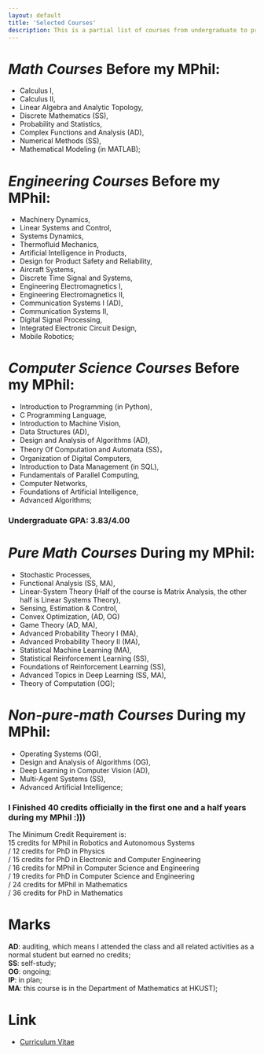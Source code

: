 ```yaml
---
layout: default
title: 'Selected Courses'
description: This is a partial list of courses from undergraduate to present.
---
```


# *Math Courses* Before my MPhil:  
- Calculus I,  
- Calculus II,  
- Linear Algebra and Analytic Topology,  
- Discrete Mathematics (SS),  
- Probability and Statistics,  
- Complex Functions and Analysis (AD),  
- Numerical Methods (SS),  
- Mathematical Modeling (in MATLAB);

# *Engineering Courses* Before my MPhil:  
- Machinery Dynamics,  
- Linear Systems and Control,  
- Systems Dynamics,  
- Thermofluid Mechanics,  
- Artificial Intelligence in Products,  
- Design for Product Safety and Reliability,  
- Aircraft Systems,  
- Discrete Time Signal and Systems,  
- Engineering Electromagnetics I,  
- Engineering Electromagnetics II,  
- Communication Systems I (AD),  
- Communication Systems II,  
- Digital Signal Processing,  
- Integrated Electronic Circuit Design,  
- Mobile Robotics;

# *Computer Science Courses* Before my MPhil:  
- Introduction to Programming (in Python),    
- C Programming Language,  
- Introduction to Machine Vision,  
- Data Structures (AD),  
- Design and Analysis of Algorithms (AD),  
- Theory Of Computation and Automata (SS)，  
- Organization of Digital Computers,  
- Introduction to Data Management (in SQL),  
- Fundamentals of Parallel Computing,  
- Computer Networks,  
- Foundations of Artificial Intelligence,  
- Advanced Algorithms;

### Undergraduate GPA: 3.83/4.00  

# *Pure Math Courses* During my MPhil:  
- Stochastic Processes,  
- Functional Analysis (SS, MA),  
- Linear-System Theory (Half of the course is Matrix Analysis, the other half is Linear Systems Theory),  
- Sensing, Estimation & Control,  
- Convex Optimization, (AD, OG)  
- Game Theory (AD, MA),  
- Advanced Probability Theory I (MA),  
- Advanced Probability Theory II (MA),  
- Statistical Machine Learning (MA),  
- Statistical Reinforcement Learning (SS),  
- Foundations of Reinforcement Learning (SS),  
- Advanced Topics in Deep Learning (SS, MA),  
- Theory of Computation (OG);

# *Non-pure-math Courses* During my MPhil:   
- Operating Systems (OG),  
- Design and Analysis of Algorithms (OG),  
- Deep Learning in Computer Vision (AD),  
- Multi-Agent Systems (SS),  
- Advanced Artificial Intelligence;
 
### I Finished 40 credits officially in the first one and a half years during my MPhil :)))  
The Minimum Credit Requirement is:   
15 credits for MPhil in Robotics and Autonomous Systems  
/ 12 credits for PhD in Physics  
/ 15 credits for PhD in Electronic and Computer Engineering  
/ 16 credits for MPhil in Computer Science and Engineering  
/ 19 credits for PhD in Computer Science and Engineering  
/ 24 credits for MPhil in Mathematics  
/ 36 credits for PhD in Mathematics

# Marks  
__AD__: auditing, which means I attended the class and all related activities as a normal student but earned no credits;  
__SS__: self-study;  
__OG__: ongoing;  
__IP__: in plan;  
__MA__: this course is in the Department of Mathematics at HKUST);  

# Link
- [Curriculum Vitae](https://github.com/klyw1998/LiangyaweiKuang/blob/gh-pages/cv.pdf)
